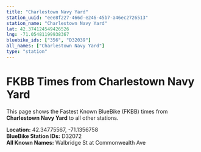 ```yaml
---
title: "Charlestown Navy Yard"
station_uuid: "eee8f227-466d-e246-45b7-a46ec2726513"
station_name: "Charlestown Navy Yard"
lat: 42.374124549426526
lng: -71.05481199938367
bluebike_ids: ["356", "D32039"]
all_names: ["Charlestown Navy Yard"]
type: "station"
---
```


# FKBB Times from Charlestown Navy Yard

This page shows the Fastest Known BlueBike (FKBB) times from **Charlestown Navy Yard** to all other stations.

**Location:** 42.34775567, -71.1356758  
**BlueBike Station IDs:** D32072  
**All Known Names:** Walbridge St at Commonwealth Ave

